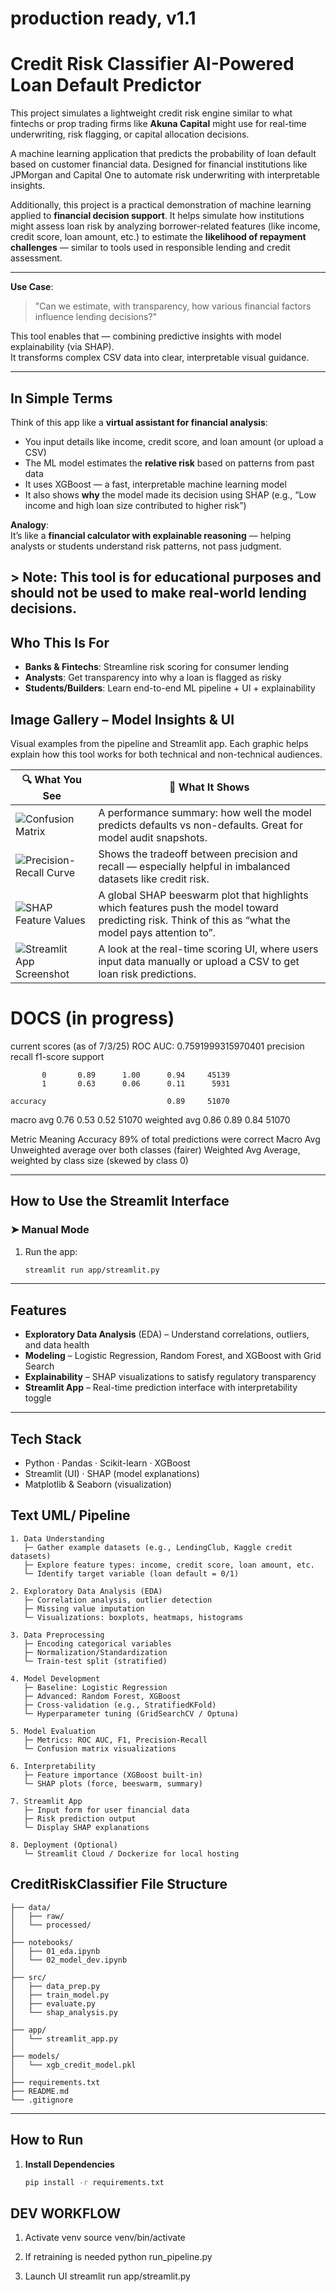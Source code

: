 # **production ready, v1.1**

# Credit Risk Classifier  AI-Powered Loan Default Predictor

This project simulates a lightweight credit risk engine similar to what fintechs or prop trading firms like **Akuna Capital** might use for real-time underwriting, risk flagging, or capital allocation decisions.


A machine learning application that predicts the probability of loan default based on customer financial data. Designed for financial institutions like JPMorgan and Capital One to automate risk underwriting with interpretable insights.


Additionally, this project is a practical demonstration of machine learning applied to **financial decision support**. It helps simulate how institutions might assess loan risk by analyzing borrower-related features (like income, credit score, loan amount, etc.) to estimate the **likelihood of repayment challenges** — similar to tools used in responsible lending and credit assessment.

---

**Use Case**:  
> "Can we estimate, with transparency, how various financial factors influence lending decisions?"

This tool enables that — combining predictive insights with model explainability (via SHAP).  
It transforms complex CSV data into clear, interpretable visual guidance.

---

## In Simple Terms

Think of this app like a **virtual assistant for financial analysis**:

- You input details like income, credit score, and loan amount (or upload a CSV)
- The ML model estimates the **relative risk** based on patterns from past data
- It uses XGBoost — a fast, interpretable machine learning model
- It also shows **why** the model made its decision using SHAP (e.g., “Low income and high loan size contributed to higher risk”)

**Analogy**:  
It’s like a **financial calculator with explainable reasoning** — helping analysts or students understand risk patterns, not pass judgment.

**> Note: This tool is for educational purposes and should **not** be used to make real-world lending decisions.**
---

## Who This Is For

- **Banks & Fintechs**: Streamline risk scoring for consumer lending
- **Analysts**: Get transparency into why a loan is flagged as risky
- **Students/Builders**: Learn end-to-end ML pipeline + UI + explainability


## Image Gallery – Model Insights & UI

Visual examples from the pipeline and Streamlit app. Each graphic helps explain how this tool works for both technical and non-technical audiences.

| 🔍 What You See | 🧠 What It Shows |
|----------------|------------------|
| ![Confusion Matrix](images/confusion-matrix.png) | A performance summary: how well the model predicts defaults vs non-defaults. Great for model audit snapshots. |
| ![Precision-Recall Curve](images/precision-recall-curve.png) | Shows the tradeoff between precision and recall — especially helpful in imbalanced datasets like credit risk. |
| ![SHAP Feature Values](images/SHAP_value.png) | A global SHAP beeswarm plot that highlights which features push the model toward predicting risk. Think of this as “what the model pays attention to”. |
| ![Streamlit App Screenshot](images/streamlit_web.png) | A look at the real-time scoring UI, where users input data manually or upload a CSV to get loan risk predictions. |




# DOCS (in progress)
current scores (as of 7/3/25)
ROC AUC: 0.7591999315970401
              precision    recall  f1-score   support

           0       0.89      1.00      0.94     45139
           1       0.63      0.06      0.11      5931

    accuracy                           0.89     51070
   macro avg       0.76      0.53      0.52     51070
weighted avg       0.86      0.89      0.84     51070

Metric	Meaning
Accuracy	89% of total predictions were correct
Macro Avg	Unweighted average over both classes (fairer)
Weighted Avg	Average, weighted by class size (skewed by class 0)


---

## How to Use the Streamlit Interface

### ➤ Manual Mode
1. Run the app:
   ```bash
   streamlit run app/streamlit.py


---

## Features

- **Exploratory Data Analysis** (EDA) – Understand correlations, outliers, and data health
- **Modeling** – Logistic Regression, Random Forest, and XGBoost with Grid Search
- **Explainability** – SHAP visualizations to satisfy regulatory transparency
- **Streamlit App** – Real-time prediction interface with interpretability toggle

---

## Tech Stack

- Python · Pandas · Scikit-learn · XGBoost  
- Streamlit (UI) · SHAP (model explanations)  
- Matplotlib & Seaborn (visualization)

## Text UML/ Pipeline
```
1. Data Understanding
   ├─ Gather example datasets (e.g., LendingClub, Kaggle credit datasets)
   ├─ Explore feature types: income, credit score, loan amount, etc.
   └─ Identify target variable (loan default = 0/1)

2. Exploratory Data Analysis (EDA)
   ├─ Correlation analysis, outlier detection
   ├─ Missing value imputation
   └─ Visualizations: boxplots, heatmaps, histograms

3. Data Preprocessing
   ├─ Encoding categorical variables
   ├─ Normalization/Standardization
   └─ Train-test split (stratified)

4. Model Development
   ├─ Baseline: Logistic Regression
   ├─ Advanced: Random Forest, XGBoost
   ├─ Cross-validation (e.g., StratifiedKFold)
   └─ Hyperparameter tuning (GridSearchCV / Optuna)

5. Model Evaluation
   ├─ Metrics: ROC AUC, F1, Precision-Recall
   └─ Confusion matrix visualizations

6. Interpretability
   ├─ Feature importance (XGBoost built-in)
   └─ SHAP plots (force, beeswarm, summary)

7. Streamlit App
   ├─ Input form for user financial data
   ├─ Risk prediction output
   └─ Display SHAP explanations

8. Deployment (Optional)
   └─ Streamlit Cloud / Dockerize for local hosting
```

## CreditRiskClassifier File Structure 

```
├── data/
│   ├── raw/
│   └── processed/
│
├── notebooks/
│   ├── 01_eda.ipynb
│   └── 02_model_dev.ipynb
│
├── src/
│   ├── data_prep.py
│   ├── train_model.py
│   ├── evaluate.py
│   └── shap_analysis.py
│
├── app/
│   └── streamlit_app.py
│
├── models/
│   └── xgb_credit_model.pkl
│
├── requirements.txt
├── README.md
└── .gitignore
```

---



## How to Run

1. **Install Dependencies**

   ```bash
   pip install -r requirements.txt


## DEV WORKFLOW 

1. Activate venv
source venv/bin/activate

2. If retraining is needed
python run_pipeline.py

3. Launch UI
streamlit run app/streamlit.py
